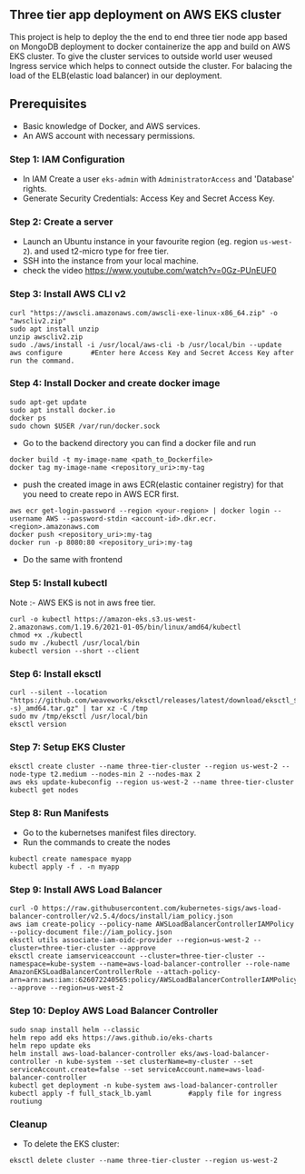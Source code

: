 ## Three tier app deployment on AWS EKS cluster
This project is help to deploy the the end to end three tier node app based on MongoDB deployment to docker containerize the app and build on AWS EKS cluster. To give the cluster services to outside world user weused Ingress service which helps to connect outside the cluster. For balacing the load of the ELB(elastic load balancer) in our deployment.


## Prerequisites
- Basic knowledge of Docker, and AWS services.
- An AWS account with necessary permissions.

  
### Step 1: IAM Configuration
- In IAM Create a user `eks-admin` with `AdministratorAccess` and 'Database' rights.
- Generate Security Credentials: Access Key and Secret Access Key.

### Step 2: Create a server
- Launch an Ubuntu instance in your favourite region (eg. region `us-west-2`). and used t2-micro type for free tier.
- SSH into the instance from your local machine.
- check the video https://www.youtube.com/watch?v=0Gz-PUnEUF0

### Step 3: Install AWS CLI v2
``` shell
curl "https://awscli.amazonaws.com/awscli-exe-linux-x86_64.zip" -o "awscliv2.zip"
sudo apt install unzip
unzip awscliv2.zip
sudo ./aws/install -i /usr/local/aws-cli -b /usr/local/bin --update
aws configure       #Enter here Access Key and Secret Access Key after run the command.
```

### Step 4: Install Docker and create docker image
``` shell
sudo apt-get update
sudo apt install docker.io
docker ps
sudo chown $USER /var/run/docker.sock
```
- Go to the backend directory you can find a docker file and run
``` shell
docker build -t my-image-name <path_to_Dockerfile>
docker tag my-image-name <repository_uri>:my-tag
```
- push the created image in aws ECR(elastic container registry) for that you need to create repo in AWS ECR first.
``` shell
aws ecr get-login-password --region <your-region> | docker login --username AWS --password-stdin <account-id>.dkr.ecr.<region>.amazonaws.com
docker push <repository_uri>:my-tag
docker run -p 8080:80 <repository_uri>:my-tag
```
- Do the same with frontend

### Step 5: Install kubectl
Note :- AWS EKS is not in aws free tier.
``` shell
curl -o kubectl https://amazon-eks.s3.us-west-2.amazonaws.com/1.19.6/2021-01-05/bin/linux/amd64/kubectl
chmod +x ./kubectl
sudo mv ./kubectl /usr/local/bin
kubectl version --short --client
```

### Step 6: Install eksctl
``` shell
curl --silent --location "https://github.com/weaveworks/eksctl/releases/latest/download/eksctl_$(uname -s)_amd64.tar.gz" | tar xz -C /tmp
sudo mv /tmp/eksctl /usr/local/bin
eksctl version
```

### Step 7: Setup EKS Cluster
``` shell
eksctl create cluster --name three-tier-cluster --region us-west-2 --node-type t2.medium --nodes-min 2 --nodes-max 2
aws eks update-kubeconfig --region us-west-2 --name three-tier-cluster
kubectl get nodes
```

### Step 8: Run Manifests
- Go to the kubernetses manifest files directory.
- Run the commands to create the nodes
``` shell
kubectl create namespace myapp
kubectl apply -f . -n myapp
```

### Step 9: Install AWS Load Balancer
``` shell
curl -O https://raw.githubusercontent.com/kubernetes-sigs/aws-load-balancer-controller/v2.5.4/docs/install/iam_policy.json
aws iam create-policy --policy-name AWSLoadBalancerControllerIAMPolicy --policy-document file://iam_policy.json
eksctl utils associate-iam-oidc-provider --region=us-west-2 --cluster=three-tier-cluster --approve
eksctl create iamserviceaccount --cluster=three-tier-cluster --namespace=kube-system --name=aws-load-balancer-controller --role-name AmazonEKSLoadBalancerControllerRole --attach-policy-arn=arn:aws:iam::626072240565:policy/AWSLoadBalancerControllerIAMPolicy --approve --region=us-west-2
```

### Step 10: Deploy AWS Load Balancer Controller
``` shell
sudo snap install helm --classic
helm repo add eks https://aws.github.io/eks-charts
helm repo update eks
helm install aws-load-balancer-controller eks/aws-load-balancer-controller -n kube-system --set clusterName=my-cluster --set serviceAccount.create=false --set serviceAccount.name=aws-load-balancer-controller
kubectl get deployment -n kube-system aws-load-balancer-controller
kubectl apply -f full_stack_lb.yaml         #apply file for ingress routiung
```

### Cleanup
- To delete the EKS cluster:
``` shell
eksctl delete cluster --name three-tier-cluster --region us-west-2
```

